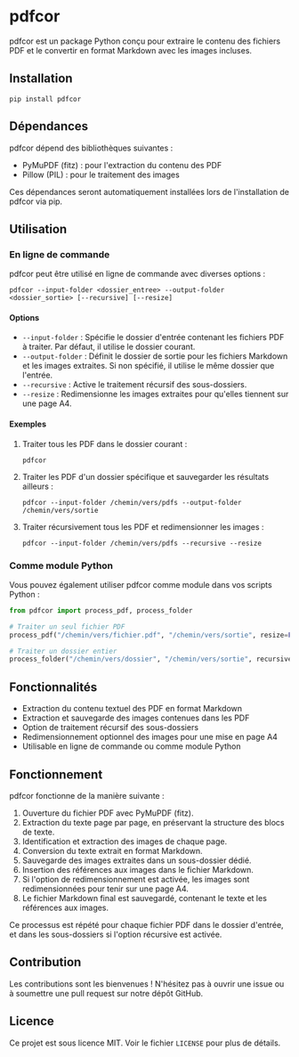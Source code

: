 # pdfcor

pdfcor est un package Python conçu pour extraire le contenu des fichiers PDF et le convertir en format Markdown avec les images incluses.

## Installation

```
pip install pdfcor
```

## Dépendances

pdfcor dépend des bibliothèques suivantes :

- PyMuPDF (fitz) : pour l'extraction du contenu des PDF
- Pillow (PIL) : pour le traitement des images

Ces dépendances seront automatiquement installées lors de l'installation de pdfcor via pip.

## Utilisation

### En ligne de commande

pdfcor peut être utilisé en ligne de commande avec diverses options :

```
pdfcor --input-folder <dossier_entree> --output-folder <dossier_sortie> [--recursive] [--resize]
```

#### Options

- `--input-folder` : Spécifie le dossier d'entrée contenant les fichiers PDF à traiter. Par défaut, il utilise le dossier courant.
- `--output-folder` : Définit le dossier de sortie pour les fichiers Markdown et les images extraites. Si non spécifié, il utilise le même dossier que l'entrée.
- `--recursive` : Active le traitement récursif des sous-dossiers.
- `--resize` : Redimensionne les images extraites pour qu'elles tiennent sur une page A4.

#### Exemples

1. Traiter tous les PDF dans le dossier courant :
   ```
   pdfcor
   ```

2. Traiter les PDF d'un dossier spécifique et sauvegarder les résultats ailleurs :
   ```
   pdfcor --input-folder /chemin/vers/pdfs --output-folder /chemin/vers/sortie
   ```

3. Traiter récursivement tous les PDF et redimensionner les images :
   ```
   pdfcor --input-folder /chemin/vers/pdfs --recursive --resize
   ```

### Comme module Python

Vous pouvez également utiliser pdfcor comme module dans vos scripts Python :

```python
from pdfcor import process_pdf, process_folder

# Traiter un seul fichier PDF
process_pdf("/chemin/vers/fichier.pdf", "/chemin/vers/sortie", resize=False)

# Traiter un dossier entier
process_folder("/chemin/vers/dossier", "/chemin/vers/sortie", recursive=True, resize=True)
```

## Fonctionnalités

- Extraction du contenu textuel des PDF en format Markdown
- Extraction et sauvegarde des images contenues dans les PDF
- Option de traitement récursif des sous-dossiers
- Redimensionnement optionnel des images pour une mise en page A4
- Utilisable en ligne de commande ou comme module Python

## Fonctionnement

pdfcor fonctionne de la manière suivante :

1. Ouverture du fichier PDF avec PyMuPDF (fitz).
2. Extraction du texte page par page, en préservant la structure des blocs de texte.
3. Identification et extraction des images de chaque page.
4. Conversion du texte extrait en format Markdown.
5. Sauvegarde des images extraites dans un sous-dossier dédié.
6. Insertion des références aux images dans le fichier Markdown.
7. Si l'option de redimensionnement est activée, les images sont redimensionnées pour tenir sur une page A4.
8. Le fichier Markdown final est sauvegardé, contenant le texte et les références aux images.

Ce processus est répété pour chaque fichier PDF dans le dossier d'entrée, et dans les sous-dossiers si l'option récursive est activée.

## Contribution

Les contributions sont les bienvenues ! N'hésitez pas à ouvrir une issue ou à soumettre une pull request sur notre dépôt GitHub.

## Licence

Ce projet est sous licence MIT. Voir le fichier `LICENSE` pour plus de détails.
